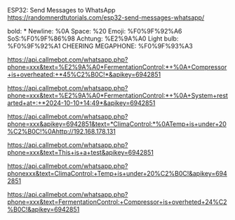 
ESP32: Send Messages to WhatsApp
https://randomnerdtutorials.com/esp32-send-messages-whatsapp/


bold: *
Newline: %0A
Space: %20
Emoji: %F0%9F%92%A6
SoS:%F0%9F%86%98
Achtung: %E2%9A%A0
Light bulb: %F0%9F%92%A1
CHEERING MEGAPHONE: %F0%9F%93%A3

https://api.callmebot.com/whatsapp.php?phone=xxx&text=%E2%9A%A0*FermentationControl:*+%0A+Compressor+is+overheated:+*45%C2%B0C!*&apikey=6942851

https://api.callmebot.com/whatsapp.php?phone=xxx&text=%E2%9A%A0*FermentationControl:*+%0A+System+restarted+at+:+*2024-10-10+14:49*&apikey=6942851

https://api.callmebot.com/whatsapp.php?phone=xxx&apikey=6942851&text=*ClimaControl:*%0ATemp+is+under+20%C2%B0C!%0Ahttp://192.168.178.131

https://api.callmebot.com/whatsapp.php?phone=xxx&text=This+is+a+test&apikey=6942851

https://api.callmebot.com/whatsapp.php?phonexxx&text=ClimaControl:+Temp+is+under+20%C2%B0C!&apikey=6942851

https://api.callmebot.com/whatsapp.php?phone=xxx&text=FermentationControl:+Compressor+is+overheted+24%C2%B0C!&apikey=6942851
